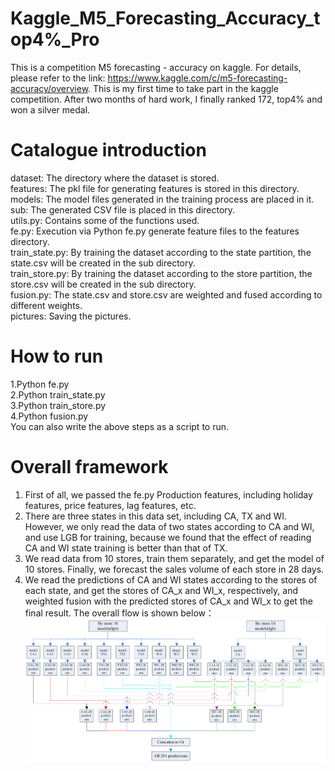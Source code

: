 # Kaggle_M5_Forecasting_Accuracy_top4%_Pro
This is a competition M5 forecasting - accuracy on kaggle. For details, please refer to the link: https://www.kaggle.com/c/m5-forecasting-accuracy/overview. This is my first time to take part in the kaggle competition. After two months of hard work, I finally ranked 172, top4% and won a silver medal.

# Catalogue introduction
dataset: The directory where the dataset is stored.  
features: The pkl file for generating features is stored in this directory.  
models: The model files generated in the training process are placed in it.  
sub: The generated CSV file is placed in this directory.  
utils.py: Contains some of the functions used.  
fe.py: Execution via Python fe.py generate feature files to the features directory.  
train_state.py: By training the dataset according to the state partition, the state.csv will be created in the sub directory.  
train_store.py: By training the dataset according to the store partition, the store.csv will be created in the sub directory.  
fusion.py: The state.csv and store.csv are weighted and fused according to different weights.  
pictures: Saving the pictures.

# How to run
1.Python fe.py  
2.Python train_state.py  
3.Python train_store.py  
4.Python fusion.py  
You can also write the above steps as a script to run.  

# Overall framework
1. First of all, we passed the fe.py Production features, including holiday features, price features, lag features, etc.  
2. There are three states in this data set, including CA, TX and WI. However, we only read the data of two states according to CA and WI, and use LGB for training, because we found that the effect of reading CA and WI state training is better than that of TX.  
3. We read data from 10 stores, train them separately, and get the model of 10 stores. Finally, we forecast the sales volume of each store in 28 days.  
4. We read the predictions of CA and WI states according to the stores of each state, and get the stores of CA_x and WI_x, respectively, and weighted fusion with the predicted stores of CA_x and WI_x to get the final result. The overall flow is shown below：  
![models_picture](https://github.com/Greak-1124/Kaggle_M5_Forecasting_Accuracy_Pro/blob/master/pictures/models.jpg)
